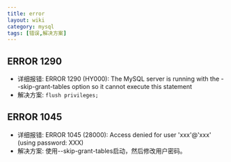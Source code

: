 ```yaml
---
title: error
layout: wiki
category: mysql
tags: [错误,解决方案]
---
```


## ERROR 1290

* 详细报错: ERROR 1290 (HY000): The MySQL server is running with the --skip-grant-tables option so it cannot execute this statement
* 解决方案: `flush privileges;`

## ERROR 1045

* 详细报错: ERROR 1045 (28000): Access denied for user 'xxx'@'xxx' (using password: XXX)
* 解决方案: 使用--skip-grant-tables启动，然后修改用户密码。